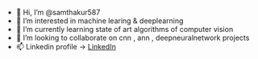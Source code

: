 - 👋 Hi, I’m @samthakur587
- 👀 I’m interested in machine learing & deeplearning
- 🌱 I’m currently learning state of art algorithms of computer vision 
- 💞️ I’m looking to collaborate on cnn , ann , deepneuralnetwork projects
- 📫 Linkedin profile -> [LinkedIn](https://www.linkedin.com/in/samunder-singh-265508202/)


